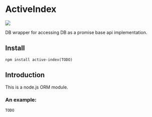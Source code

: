 # ActiveIndex
![](https://ws4.sinaimg.cn/large/006tNbRwly1fufcu01dpzj306o0430s4.jpg)

DB wrapper for accessing DB as a promise base api implementation.




## Install

```
npm install active-index(TODO)
```

## Introduction
This is a node.js ORM module.

### An example:

```
TODO
```





